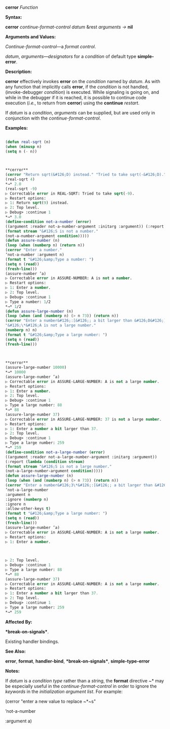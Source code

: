 **cerror** *Function* 



**Syntax:** 



**cerror** *continue-format-control datum* &amp;rest *arguments →* **nil** 



**Arguments and Values:** 



*Continue-format-control*—a *format control*. 



*datum*, *arguments*—*designators* for a *condition* of default type **simple-error**. 



**Description:** 



**cerror** effectively invokes **error** on the *condition* named by *datum*. As with any function that implicitly calls **error**, if the *condition* is not handled, (invoke-debugger *condition*) is executed. While signaling is going on, and while in the debugger if it is reached, it is possible to continue code execution (*i.e.*, to return from **cerror**) using the **continue** *restart*. 



If *datum* is a *condition*, *arguments* can be supplied, but are used only in conjunction with the *continue-format-control*. 



**Examples:**
```lisp
 
(defun real-sqrt (n) 
(when (minusp n) 
(setq n (- n)) 

 
 
**cerror** 
(cerror "Return sqrt(&#126;D) instead." "Tried to take sqrt(-&#126;D)." n)) (sqrt n)) 
(real-sqrt 4) 
*→* 2.0 
(real-sqrt -9) 
▷ Correctable error in REAL-SQRT: Tried to take sqrt(-9). 
▷ Restart options: 
▷ 1: Return sqrt(9) instead. 
▷ 2: Top level. 
▷ Debug> :continue 1 
*→* 3.0 
(define-condition not-a-number (error) 
((argument :reader not-a-number-argument :initarg :argument)) (:report (lambda (condition stream) 
(format stream "&#126;S is not a number." 
(not-a-number-argument condition))))) 
(defun assure-number (n) 
(loop (when (numberp n) (return n)) 
(cerror "Enter a number." 
’not-a-number :argument n) 
(format t "&#126;&amp;Type a number: ") 
(setq n (read)) 
(fresh-line))) 
(assure-number ’a) 
▷ Correctable error in ASSURE-NUMBER: A is not a number. 
▷ Restart options: 
▷ 1: Enter a number. 
▷ 2: Top level. 
▷ Debug> :continue 1 
▷ Type a number: 1/2 
*→* 1/2 
(defun assure-large-number (n) 
(loop (when (and (numberp n) (> n 73)) (return n)) 
(cerror "Enter a number&#126;:[&#126;; a bit larger than &#126;D&#126;]." 
"&#126;\*&#126;A is not a large number." 
(numberp n) n) 
(format t "&#126;&amp;Type a large number: ") 
(setq n (read)) 
(fresh-line))) 

 
 
**cerror** 
(assure-large-number 10000) 
*→* 10000 
(assure-large-number ’a) 
▷ Correctable error in ASSURE-LARGE-NUMBER: A is not a large number. 
▷ Restart options: 
▷ 1: Enter a number. 
▷ 2: Top level. 
▷ Debug> :continue 1 
▷ Type a large number: 88 
*→* 88 
(assure-large-number 37) 
▷ Correctable error in ASSURE-LARGE-NUMBER: 37 is not a large number. 
▷ Restart options: 
▷ 1: Enter a number a bit larger than 37. 
▷ 2: Top level. 
▷ Debug> :continue 1 
▷ Type a large number: 259 
*→* 259 
(define-condition not-a-large-number (error) 
((argument :reader not-a-large-number-argument :initarg :argument)) 
(:report (lambda (condition stream) 
(format stream "&#126;S is not a large number." 
(not-a-large-number-argument condition))))) 
(defun assure-large-number (n) 
(loop (when (and (numberp n) (> n 73)) (return n)) 
(cerror "Enter a number&#126;3\*&#126;:[&#126;; a bit larger than &#126;\*&#126;D&#126;]." 
’not-a-large-number 
:argument n 
:ignore (numberp n) 
:ignore n 
:allow-other-keys t) 
(format t "&#126;&amp;Type a large number: ") 
(setq n (read)) 
(fresh-line))) 
(assure-large-number ’a) 
▷ Correctable error in ASSURE-LARGE-NUMBER: A is not a large number. 
▷ Restart options: 
▷ 1: Enter a number. 

 
 
▷ 2: Top level. 
▷ Debug> :continue 1 
▷ Type a large number: 88 
*→* 88 
(assure-large-number 37) 
▷ Correctable error in ASSURE-LARGE-NUMBER: A is not a large number. 
▷ Restart options: 
▷ 1: Enter a number a bit larger than 37. 
▷ 2: Top level. 
▷ Debug> :continue 1 
▷ Type a large number: 259 
*→* 259 

```
**Affected By:** 



**\*break-on-signals\***. 



Existing handler bindings. 



**See Also:** 



**error**, **format**, **handler-bind**, **\*break-on-signals\***, **simple-type-error** 



**Notes:** 



If *datum* is a *condition type* rather than a *string*, the **format** directive &#126;\* may be especially useful in the *continue-format-control* in order to ignore the *keywords* in the *initialization argument list*. For example: 



(cerror "enter a new value to replace &#126;\*&#126;s" 



’not-a-number 



:argument a) 



